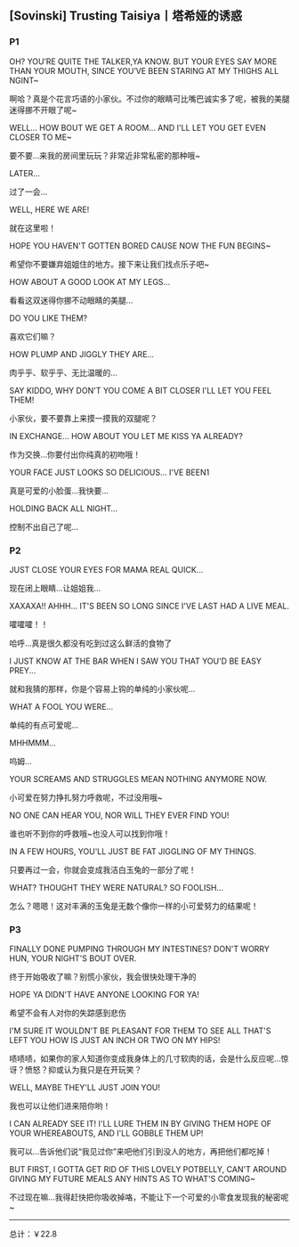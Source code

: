 ## [Sovinski] Trusting Taisiya丨塔希娅的诱惑

### P1

OH? YOU’RE QUITE THE TALKER,YA KNOW. BUT YOUR EYES SAY MORE THAN YOUR MOUTH, SINCE YOU’VE BEEN STARING AT MY THIGHS ALL NGINT~

啊哈？真是个花言巧语的小家伙。不过你的眼睛可比嘴巴诚实多了呢，被我的美腿迷得挪不开眼了呢~

WELL… HOW BOUT WE GET A ROOM... AND I'LL LET YOU GET EVEN CLOSER TO ME~

要不要…来我的房间里玩玩？非常近非常私密的那种哦~

LATER…

过了一会…

WELL, HERE WE ARE!

就在这里啦！

HOPE YOU HAVEN'T GOTTEN BORED CAUSE NOW THE FUN BEGINS~

希望你不要嫌弃姐姐住的地方。接下来让我们找点乐子吧~

HOW ABOUT A GOOD LOOK AT MY LEGS...

看看这双迷得你挪不动眼睛的美腿…

DO YOU LIKE THEM?

喜欢它们嘛？

HOW PLUMP AND JIGGLY THEY ARE...

肉乎乎、软乎乎、无比温暖的…

SAY KIDDO, WHY DON'T YOU COME A BIT CLOSER I'LL LET YOU FEEL THEM!

小家伙，要不要靠上来摸一摸我的双腿呢？

IN EXCHANGE... HOW ABOUT YOU LET ME KISS YA ALREADY?

作为交换…你要付出你纯真的初吻哦！

YOUR FACE JUST LOOKS SO DELICIOUS... I'VE BEEN1

真是可爱的小脸蛋…我快要…

HOLDING BACK ALL NIGHT…

控制不出自己了呢…

### P2

JUST CLOSE YOUR EYES FOR MAMA REAL QUICK...

现在闭上眼睛…让姐姐我…

XAXAXA!!
AHHH... IT'S BEEN SO LONG SINCE I'VE LAST HAD A LIVE MEAL.

嚯嚯嚯！！

哈呼…真是很久都没有吃到过这么鲜活的食物了

I JUST KNOW AT THE BAR WHEN I SAW YOU THAT YOU'D BE EASY PREY...

就和我猜的那样，你是个容易上钩的单纯的小家伙呢…

WHAT A FOOL YOU WERE...

单纯的有点可爱呢…

MHHMMM…

呜姆…

YOUR SCREAMS AND STRUGGLES MEAN NOTHING ANYMORE NOW.

小可爱在努力挣扎努力呼救呢，不过没用哦~

NO ONE CAN HEAR YOU, NOR WILL THEY EVER FIND YOU!

谁也听不到你的呼救哦~也没人可以找到你哦！

IN A  FEW HOURS, YOU'LL JUST BE FAT JIGGLING OF MY THINGS.

只要再过一会，你就会变成我洁白玉兔的一部分了呢！

WHAT? THOUGHT THEY WERE NATURAL? SO FOOLISH...

怎么？嗯嗯！这对丰满的玉兔是无数个像你一样的小可爱努力的结果呢！

### P3

FINALLY DONE PUMPING THROUGH MY INTESTINES? DON'T WORRY HUN, YOUR NIGHT'S BOUT OVER.

终于开始吸收了嘛？别慌小家伙，我会很快处理干净的

HOPE YA DIDN'T HAVE ANYONE LOOKING FOR YA!

希望不会有人对你的失踪感到悲伤

I'M SURE IT WOULDN'T BE PLEASANT FOR THEM TO SEE ALL THAT'S LEFT YOU HOW IS JUST AN INCH OR TWO ON MY HIPS!

啧啧啧，如果你的家人知道你变成我身体上的几寸软肉的话，会是什么反应呢…惊讶？愤怒？抑或认为我只是在开玩笑？

WELL, MAYBE THEY'LL JUST JOIN YOU!

我也可以让他们进来陪你哟！

I CAN ALREADY SEE IT! I'LL LURE THEM IN BY GIVING THEM HOPE OF YOUR WHEREABOUTS, AND I'LL GOBBLE THEM UP!

我可以…告诉他们说“我见过你”来吧他们引到没人的地方，再把他们都吃掉！

BUT FIRST, I GOTTA GET RID OF THIS LOVELY POTBELLY, CAN'T AROUND GIVING MY FUTURE MEALS ANY HINTS AS TO WHAT'S COMING~

不过现在嘛…我得赶快把你吸收掉咯，不能让下一个可爱的小零食发现我的秘密呢~

---

总计：￥22.8

